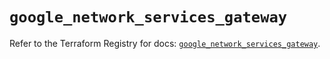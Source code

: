 # `google_network_services_gateway`

Refer to the Terraform Registry for docs: [`google_network_services_gateway`](https://registry.terraform.io/providers/hashicorp/google/6.33.0/docs/resources/network_services_gateway).
